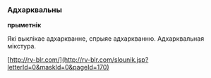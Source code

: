 ### Адхарквальны
**прыметнік**

Які выклікае адхаркванне, спрыяе адхаркванню. Адхарквальная мікстура.

<a rel="author">[http://rv-blr.com/](http://rv-blr.com/slounik.jsp?letterId=0&maskId=0&pageId=170)</a>
